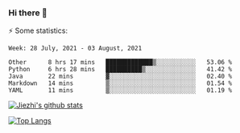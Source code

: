 ### Hi there 👋

⚡ Some statistics:

<!--START_SECTION:waka-->
```text
Week: 28 July, 2021 - 03 August, 2021

Other      8 hrs 17 mins   █████████████▒░░░░░░░░░░░   53.06 % 
Python     6 hrs 28 mins   ██████████▒░░░░░░░░░░░░░░   41.42 % 
Java       22 mins         ▓░░░░░░░░░░░░░░░░░░░░░░░░   02.40 % 
Markdown   14 mins         ▒░░░░░░░░░░░░░░░░░░░░░░░░   01.54 % 
YAML       11 mins         ▒░░░░░░░░░░░░░░░░░░░░░░░░   01.19 % 
```
<!--END_SECTION:waka-->

[![Jiezhi's github stats](https://github-readme-stats.vercel.app/api?username=Jiezhi&show_icons=true)](https://github.com/Jiezhi/github-readme-stats)

[![Top Langs](https://github-readme-stats.vercel.app/api/top-langs/?username=Jiezhi&hide=javascript,html)](https://github.com/Jiezhi/github-readme-stats)
<!--
**Jiezhi/Jiezhi** is a ✨ _special_ ✨ repository because its `README.md` (this file) appears on your GitHub profile.

Here are some ideas to get you started:

- 🔭 I’m currently working on ...
- 🌱 I’m currently learning ...
- 👯 I’m looking to collaborate on ...
- 🤔 I’m looking for help with ...
- 💬 Ask me about ...
- 📫 How to reach me: ...
- 😄 Pronouns: ...
- ⚡ Fun fact: ...
-->

